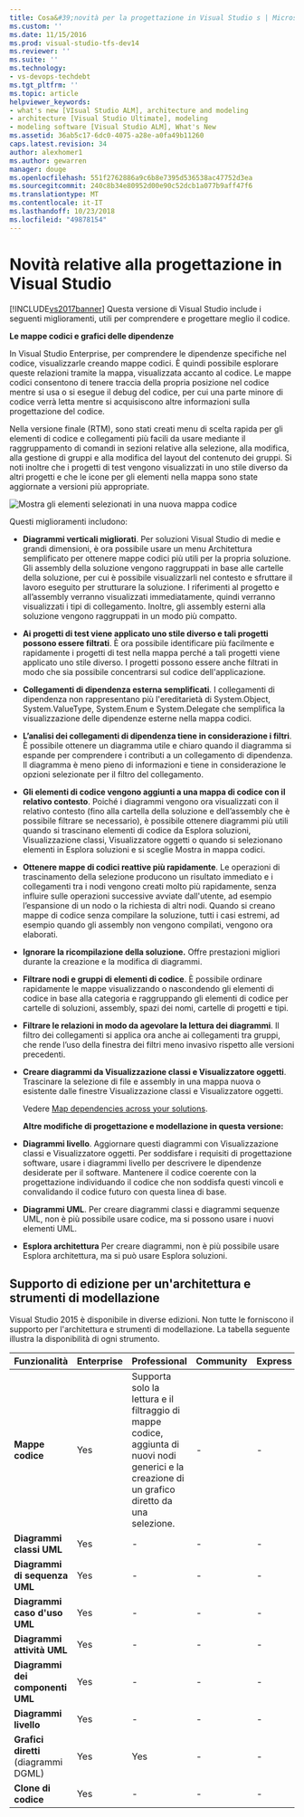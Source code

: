 ```yaml
---
title: Cosa&#39;novità per la progettazione in Visual Studio s | Microsoft Docs
ms.custom: ''
ms.date: 11/15/2016
ms.prod: visual-studio-tfs-dev14
ms.reviewer: ''
ms.suite: ''
ms.technology:
- vs-devops-techdebt
ms.tgt_pltfrm: ''
ms.topic: article
helpviewer_keywords:
- what's new [VIsual Studio ALM], architecture and modeling
- architecture [Visual Studio Ultimate], modeling
- modeling software [Visual Studio ALM], What's New
ms.assetid: 36ab5c17-6dc0-4075-a28e-a0fa49b11260
caps.latest.revision: 34
author: alexhomer1
ms.author: gewarren
manager: douge
ms.openlocfilehash: 551f2762886a9c6b8e7395d536538ac47752d3ea
ms.sourcegitcommit: 240c8b34e80952d00e90c52dcb1a077b9aff47f6
ms.translationtype: MT
ms.contentlocale: it-IT
ms.lasthandoff: 10/23/2018
ms.locfileid: "49878154"
---
```

# <a name="whats-new-for-design-in-visual-studio"></a>Novità relative alla progettazione in Visual Studio
[!INCLUDE[vs2017banner](../includes/vs2017banner.md)]
Questa versione di Visual Studio include i seguenti miglioramenti, utili per comprendere e progettare meglio il codice.

 **Le mappe codici e grafici delle dipendenze**

 In Visual Studio Enterprise, per comprendere le dipendenze specifiche nel codice, visualizzarle creando mappe codici. È quindi possibile esplorare queste relazioni tramite la mappa, visualizzata accanto al codice. Le mappe codici consentono di tenere traccia della propria posizione nel codice mentre si usa o si esegue il debug del codice, per cui una parte minore di codice verrà letta mentre si acquisiscono altre informazioni sulla progettazione del codice.

 Nella versione finale (RTM), sono stati creati menu di scelta rapida per gli elementi di codice e collegamenti più facili da usare mediante il raggruppamento di comandi in sezioni relative alla selezione, alla modifica, alla gestione di gruppi e alla modifica del layout del contenuto dei gruppi. Si noti inoltre che i progetti di test vengono visualizzati in uno stile diverso da altri progetti e che le icone per gli elementi nella mappa sono state aggiornate a versioni più appropriate.

 ![Mostra gli elementi selezionati in una nuova mappa codice](../ide/media/codemapsshowonnewmap.png "CodeMapsShowOnNewMap")

 Questi miglioramenti includono:

- **Diagrammi verticali migliorati**. Per soluzioni Visual Studio di medie e grandi dimensioni, è ora possibile usare un menu Architettura semplificato per ottenere mappe codici più utili per la propria soluzione. Gli assembly della soluzione vengono raggruppati in base alle cartelle della soluzione, per cui è possibile visualizzarli nel contesto e sfruttare il lavoro eseguito per strutturare la soluzione. I riferimenti al progetto e all’assembly verranno visualizzati immediatamente, quindi verranno visualizzati i tipi di collegamento. Inoltre, gli assembly esterni alla soluzione vengono raggruppati in un modo più compatto.

- **Ai progetti di test viene applicato uno stile diverso e tali progetti possono essere filtrati**. È ora possibile identificare più facilmente e rapidamente i progetti di test nella mappa perché a tali progetti viene applicato uno stile diverso. I progetti possono essere anche filtrati in modo che sia possibile concentrarsi sul codice dell'applicazione.

- **Collegamenti di dipendenza esterna semplificati**. I collegamenti di dipendenza non rappresentano più l'ereditarietà di System.Object, System.ValueType, System.Enum e System.Delegate che semplifica la visualizzazione delle dipendenze esterne nella mappa codici.

- **L’analisi dei collegamenti di dipendenza tiene in considerazione i filtri**. È possibile ottenere un diagramma utile e chiaro quando il diagramma si espande per comprendere i contributi a un collegamento di dipendenza. Il diagramma è meno pieno di informazioni e tiene in considerazione le opzioni selezionate per il filtro del collegamento.

- **Gli elementi di codice vengono aggiunti a una mappa di codice con il relativo contesto**. Poiché i diagrammi vengono ora visualizzati con il relativo contesto (fino alla cartella della soluzione e dell’assembly che è possibile filtrare se necessario), è possibile ottenere diagrammi più utili quando si trascinano elementi di codice da Esplora soluzioni, Visualizzazione classi, Visualizzatore oggetti o quando si selezionano elementi in Esplora soluzioni e si sceglie Mostra in mappa codici.

- **Ottenere mappe di codici reattive più rapidamente**. Le operazioni di trascinamento della selezione producono un risultato immediato e i collegamenti tra i nodi vengono creati molto più rapidamente, senza influire sulle operazioni successive avviate dall'utente, ad esempio l’espansione di un nodo o la richiesta di altri nodi. Quando si creano mappe di codice senza compilare la soluzione, tutti i casi estremi, ad esempio quando gli assembly non vengono compilati, vengono ora elaborati.

- **Ignorare la ricompilazione della soluzione.** Offre prestazioni migliori durante la creazione e la modifica di diagrammi.

- **Filtrare nodi e gruppi di elementi di codice**. È possibile ordinare rapidamente le mappe visualizzando o nascondendo gli elementi di codice in base alla categoria e raggruppando gli elementi di codice per cartelle di soluzioni, assembly, spazi dei nomi, cartelle di progetti e tipi.

- **Filtrare le relazioni in modo da agevolare la lettura dei diagrammi**. Il filtro dei collegamenti si applica ora anche ai collegamenti tra gruppi, che rende l’uso della finestra dei filtri meno invasivo rispetto alle versioni precedenti.

- **Creare diagrammi da Visualizzazione classi e Visualizzatore oggetti**. Trascinare la selezione di file e assembly in una mappa nuova o esistente dalle finestre Visualizzazione classi e Visualizzatore oggetti.

  Vedere [Map dependencies across your solutions](../modeling/map-dependencies-across-your-solutions.md).

  **Altre modifiche di progettazione e modellazione in questa versione:**

- **Diagrammi livello**. Aggiornare questi diagrammi con Visualizzazione classi e Visualizzatore oggetti. Per soddisfare i requisiti di progettazione software, usare i diagrammi livello per descrivere le dipendenze desiderate per il software. Mantenere il codice coerente con la progettazione individuando il codice che non soddisfa questi vincoli e convalidando il codice futuro con questa linea di base.

- **Diagrammi UML**. Per creare diagrammi classi e diagrammi sequenze UML, non è più possibile usare codice, ma si possono usare i nuovi elementi UML.

- **Esplora architettura** Per creare diagrammi, non è più possibile usare Esplora architettura, ma si può usare Esplora soluzioni.

##  <a name="VersionSupport"></a> Supporto di edizione per un'architettura e strumenti di modellazione

Visual Studio 2015 è disponibile in diverse edizioni. Non tutte le forniscono il supporto per l'architettura e strumenti di modellazione. La tabella seguente illustra la disponibilità di ogni strumento.

|**Funzionalità**|**Enterprise**|**Professional**|**Community**|**Express**|
|-----------------|--------------------|----------------------|-------------------|-----------------|
|**Mappe codice**|Yes|Supporta solo la lettura e il filtraggio di mappe codice, aggiunta di nuovi nodi generici e la creazione di un grafico diretto da una selezione.|-|-|
|**Diagrammi classi UML**|Yes|-|-|-|
|**Diagrammi di sequenza UML**|Yes|-|-|-|
|**Diagrammi caso d'uso UML**|Yes|-|-|-|
|**Diagrammi attività UML**|Yes|-|-|-|
|**Diagrammi dei componenti UML**|Yes|-|-|-|
|**Diagrammi livello**|Yes|-|-|-|
|**Grafici diretti** (diagrammi DGML)|Yes|Yes|-|-|
|**Clone di codice**|Yes|-|-|-|